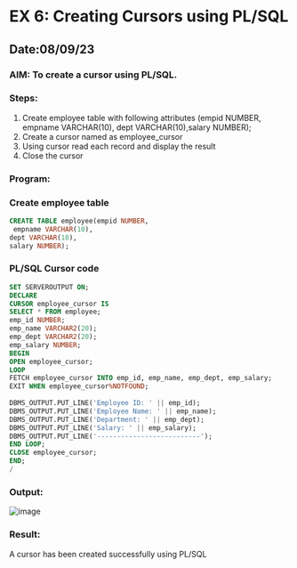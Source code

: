 # EX 6: Creating Cursors using PL/SQL
## Date:08/09/23
### AIM: To create a cursor using PL/SQL.

### Steps:
1. Create employee table with following attributes (empid NUMBER, empname VARCHAR(10), dept VARCHAR(10),salary NUMBER);
2. Create a cursor named as employee_cursor
3. Using cursor read each record and display the result
4. Close the cursor

### Program:
### Create employee table
```sql
CREATE TABLE employee(empid NUMBER,
 empname VARCHAR(10),
dept VARCHAR(10),
salary NUMBER);
```
### PL/SQL Cursor code
```sql
SET SERVEROUTPUT ON;
DECLARE
CURSOR employee_cursor IS
SELECT * FROM employee;
emp_id NUMBER;
emp_name VARCHAR2(20);
emp_dept VARCHAR2(20);
emp_salary NUMBER;
BEGIN
OPEN employee_cursor;
LOOP
FETCH employee_cursor INTO emp_id, emp_name, emp_dept, emp_salary;
EXIT WHEN employee_cursor%NOTFOUND;
 
DBMS_OUTPUT.PUT_LINE('Employee ID: ' || emp_id);
DBMS_OUTPUT.PUT_LINE('Employee Name: ' || emp_name);
DBMS_OUTPUT.PUT_LINE('Department: ' || emp_dept);
DBMS_OUTPUT.PUT_LINE('Salary: ' || emp_salary);
DBMS_OUTPUT.PUT_LINE('--------------------------');
END LOOP;
CLOSE employee_cursor;
END;
/
```
### Output:
![image](https://github.com/Prajeeth17/Ex-no-6-Creating-Cursors-using-PL-SQL/assets/120513885/a1e0eb46-e3b2-48ad-97fe-a81208e28aa6)

### Result:
A cursor has been created successfully using PL/SQL
